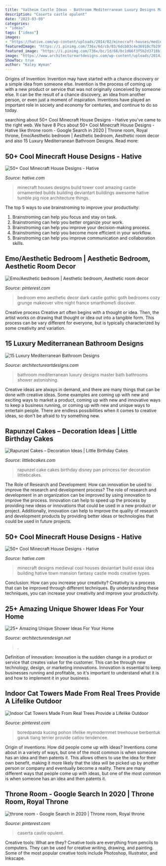 ```yaml
---
title: "Valheim Castle Ideas - Bathroom Mediterranean Luxury Designs Master Bath Bathrooms Shower Astonishing"
description: "Caserta castle opulent"
date: "2023-03-09"
categories:
- "ideas"
tags: ["ideas"]
images:
- "https://hative.com/wp-content/uploads/2014/02/minecraft-houses/medieval-house-idea-24.jpg"
featuredImage: "https://i.pinimg.com/736x/6d/cb/03/6dcb03c4e36910cfb29992a415de8ddc.jpg"
featured_image: "https://i.pinimg.com/736x/bc/1d/66/bc1d66f3f5b2d3718b1661fb4a191f8b.jpg"
image: "https://www.architectureartdesigns.com/wp-content/uploads/2014/08/15-Luxury-Mediterranean-Bathroom-Designs-8-630x494.jpg"
ShowToc: true
author: "Kaley Wyman"
---
```



Origins of Invention: Invention may have started with a chance discovery or a simple idea from someone else.
Invention is the process of coming up with a new product or service that was not originally conceived by someone else. It can be the result of a chance discovery, an idea from another person, or even just a moment of inspiration. Inventions have played an important role in society and economy for centuries, and continue to do so today.

	

		
searching about 50+ Cool Minecraft House Designs - Hative you've came to the right web. We have 8 Pics about 50+ Cool Minecraft House Designs - Hative like throne room - Google Search in 2020 | Throne room, Royal throne, Emo/Aesthetic bedroom | Aesthetic bedroom, Aesthetic room decor and also 15 Luxury Mediterranean Bathroom Designs. Read more:
		
    
## 50+ Cool Minecraft House Designs - Hative

<img loading=lazy src="https://hative.com/wp-content/uploads/2014/02/minecraft-houses/ornamented-tower-design-50.jpg" onerror="this.onerror=null;this.src='https://tse3.mm.bing.net/th?id=OIP.jFE6Rn2X-AZM-wvAArdkOQHaJH&amp;pid=15.1';" alt="50+ Cool Minecraft House Designs - Hative">

_Source: hative.com_

>minecraft houses designs build tower cool amazing castle ornamented builds building deviantart buildings awesome hative tumble pig nice architecture things. 

	

The top 5 ways to use brainstroming to improve your productivity:
1. Brainstroming can help you focus and stay on task.
2. Brainstroming can help you better organize your work.
3. Brainstroming can help you improve your decision-making process.
4. Brainstroming can help you become more efficient in your workflow.
5. Brainstroming can help you improve communication and collaboration skills.

    
## Emo/Aesthetic Bedroom | Aesthetic Bedroom, Aesthetic Room Decor

<img loading=lazy src="https://i.pinimg.com/736x/6d/cb/03/6dcb03c4e36910cfb29992a415de8ddc.jpg" onerror="this.onerror=null;this.src='https://tse2.mm.bing.net/th?id=OIP.sCXE1ERIwHICf32VvwnKuQHaJ3&amp;pid=15.1';" alt="Emo/Aesthetic bedroom | Aesthetic bedroom, Aesthetic room decor">

_Source: pinterest.com_

>bedroom emo aesthetic decor dark castle gothic goth bedrooms cozy grunge makeover vitre night france smarthomefi discover. 

	

Creative process
Creative art often begins with a thought or idea. Then, the artist works on drawing that thought or idea out into a tangible form. This process can be vary different for everyone, but is typically characterized by some creativity and variation.

    
## 15 Luxury Mediterranean Bathroom Designs

<img loading=lazy src="https://www.architectureartdesigns.com/wp-content/uploads/2014/08/15-Luxury-Mediterranean-Bathroom-Designs-8-630x494.jpg" onerror="this.onerror=null;this.src='https://tse4.mm.bing.net/th?id=OIP.tf9YiS-Aux1gXh4gNSNVPwHaFz&amp;pid=15.1';" alt="15 Luxury Mediterranean Bathroom Designs">

_Source: architectureartdesigns.com_

>bathroom mediterranean luxury designs master bath bathrooms shower astonishing. 

	

Creative ideas are always in demand, and there are many things that can be done with creative ideas. Some examples are coming up with new and exciting ways to market a product, coming up with new and innovative ways to keep a business running, or coming up with new and unique ways to entertain people. There are endless possibilities when it comes to creative ideas, so don't be afraid to try something new.

    
## Rapunzel Cakes – Decoration Ideas | Little Birthday Cakes

<img loading=lazy src="http://www.littlebcakes.com/wp-content/uploads/2013/08/Rapunzel-Cake-Pan.jpg" onerror="this.onerror=null;this.src='https://tse3.mm.bing.net/th?id=OIP.tqgWB2Q-8wN5bo5QcUhSjQHaKI&amp;pid=15.1';" alt="Rapunzel Cakes – Decoration Ideas | Little Birthday Cakes">

_Source: littlebcakes.com_

>rapunzel cake cakes birthday disney pan princess tier decoration littlebcakes. 

	

The Role of Research and Development: How can innovation be used to improve the research and development process?
The role of research and development in an organization can be improved by using innovation to improve the process. Innovation can help to speed up the process by providing new ideas or innovations that could be used in a new product or project. Additionally, innovation can help to improve the quality of research and development products by providing better ideas or technologies that could be used in future projects.

    
## 50+ Cool Minecraft House Designs - Hative

<img loading=lazy src="https://hative.com/wp-content/uploads/2014/02/minecraft-houses/medieval-house-idea-24.jpg" onerror="this.onerror=null;this.src='https://tse3.mm.bing.net/th?id=OIP.FC_cKkRqnPdJjjE61TbQCwHaD7&amp;pid=15.1';" alt="50+ Cool Minecraft House Designs - Hative">

_Source: hative.com_

>minecraft designs medieval cool houses deviantart build essai idea building hative town mansion fantasy castle mods creative types. 

	

Conclusion: How can you increase your creativity?
Creativity is a process that can be improved through different techniques. By understanding these techniques, you can increase your creativity and improve your productivity.

    
## 25+ Amazing Unique Shower Ideas For Your Home

<img loading=lazy src="https://cdn.architecturendesign.net/wp-content/uploads/2016/03/AD-Amazing-Unique-Shower-Ideas-For-Your-Home-18.jpg" onerror="this.onerror=null;this.src='https://tse2.mm.bing.net/th?id=OIP.PfM440tK5mTA2PBgJnhWDwHaLH&amp;pid=15.1';" alt="25+ Amazing Unique Shower Ideas For Your Home">

_Source: architecturendesign.net_

>. 

	

Definition of Innovation:
Innovation is the sudden change in a product or service that creates value for the customer. This can be through new technology, design, or marketing innovations. Innovation is essential to keep businesses running and profitable, so it's important to understand what it is and how to implement it in your business.

    
## Indoor Cat Towers Made From Real Trees Provide A Lifelike Outdoor

<img loading=lazy src="https://i.pinimg.com/736x/5e/f5/80/5ef580f882babe60062fb0da5cac73ca.jpg" onerror="this.onerror=null;this.src='https://tse2.mm.bing.net/th?id=OIP.zIKhKnxXH3ZmaOIjeC5CAgHaLV&amp;pid=15.1';" alt="Indoor Cat Towers Made From Real Trees Provide a Lifelike Outdoor">

_Source: pinterest.com_

>boredpanda kucing pohon lifelike mymodernmet treehouse berbentuk garuk tiang terrier provide catlov tendencee. 

	

Origin of inventions: How did people come up with ideas?
Inventions come about in a variety of ways, but one of the most common is when someone has an idea and then patents it. This allows others to use the idea for their own benefit, making it more likely that the idea will be picked up by another person or company and eventually become a reality. There are many different ways that people come up with ideas, but one of the most common is when someone has an idea and then patents it.

    
## Throne Room - Google Search In 2020 | Throne Room, Royal Throne

<img loading=lazy src="https://i.pinimg.com/736x/bc/1d/66/bc1d66f3f5b2d3718b1661fb4a191f8b.jpg" onerror="this.onerror=null;this.src='https://tse3.mm.bing.net/th?id=OIP.J1t7-0awe3oMZxVJAYS02QAAAA&amp;pid=15.1';" alt="throne room - Google Search in 2020 | Throne room, Royal throne">

_Source: pinterest.com_

>caserta castle opulent. 

	

Creative tools: What are they?
Creative tools are everything from pencils to computers. They can be used for creative writing, drawing, and painting. Some of the most popular creative tools include Photoshop, Illustrator, and Inkscape.

